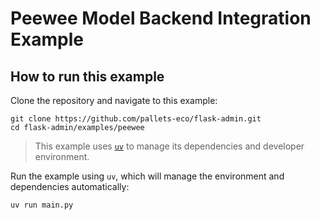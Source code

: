 # Peewee Model Backend Integration Example

## How to run this example

Clone the repository and navigate to this example:

```shell
git clone https://github.com/pallets-eco/flask-admin.git
cd flask-admin/examples/peewee
```

> This example uses [`uv`](https://docs.astral.sh/uv/) to manage its dependencies and developer environment.

Run the example using `uv`, which will manage the environment and dependencies automatically:

```shell
uv run main.py
```
